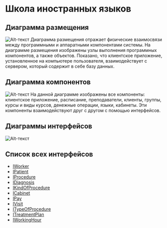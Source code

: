 # Школа иностранных языков
## Диаграмма размещения
![Alt-текст](https://psv4.userapi.com/c848036/u155886715/docs/d2/af652079ae14/diag.png?extra=7ao9Ih4jpKszgqjentS45s9f6wGa1dXL3srJ2i1kr3NokiYIwKPM0lz4lyvz_4o9n6zZgKU1-zPYg0oTF5Fk3d4_5Y2hUWPWpW_bzCEfbW8Aci_iek7K6tVO2McSsvVTYB_BNUWUE3UQnB1P33L2 "Диаграмма размещения")
Диаграмма размещения отражает физические взаимосвязи между программными и аппаратными компонентами системы. 
На диаграмме размещения изображены узлы выполнения программных компонентов, а также объектов. 
Показано, что клиентское приложение, установленное на компьютере пользователя, 
взаимодействует с сервером, который содержит в себе базу данных.
## Диаграмма компонентов
![Alt-текст](https://vk.com/doc155886715_481805607?hash=4327cbb83c09faabfb&dl=940235132022c89199 "Диаграмма компонентов")
На данной диаграмме изображены все компоненты: клиентское приложение, расписание, преподаватели, клиенты, группы, курсы и виды курсов, денежные операции, языки, кабинеты. 
Эти компоненты взаимодействуют друг с другом с помощью интерфейсов.
## Диаграммы интерфейсов
![Alt-текст](https://vk.com/doc155886715_481805596?hash=438c58434542915bf5&dl=3c62099174d2f4d1cc "Диаграмма интерфейсов")
## Список всех интерфейсов
* [IWorker](https://github.com/gogganesko/Orho/blob/master/docs/IWorker.md "Интерфейс IWorker")
* [IPatient](https://github.com/gogganesko/Orho/blob/master/docs/IPatient.md "Интерфейс IPatient")
* [IProcedure](https://github.com/gogganesko/Orho/blob/master/docs/IProcedure.md "Интерфейс IProcedure")
* [IDiagnosis](https://github.com/gogganesko/Orho/blob/master/docs/IDiagnosis.md "Интерфейс IDiagnosis")
* [IKindOfProcedure](https://github.com/gogganesko/Orho/blob/master/docs/IKindOfProcedure.md "Интерфейс IKindOfProcedure")
* [ICabinet](https://github.com/gogganesko/Orho/blob/master/docs/ICabinet.md "Интерфейс ICabinet")
* [IPay](https://github.com/gogganesko/Orho/blob/master/docs/IPay.md "Интерфейс IPay")
* [IVisit](https://github.com/gogganesko/Orho/blob/master/docs/IVisit.md "Интерфейс IVisit")
* [ITypeOfProcedure](https://github.com/gogganesko/Orho/blob/master/docs/ITypeOfProcedure.md "Интерфейс ITypeOfProcedure")
* [ITreatmentPlan](https://github.com/gogganesko/Orho/blob/master/docs/ITreatmentPlan.md "Интерфейс ITreatmentPlan")
* [IWorkingHour](https://github.com/gogganesko/Orho/blob/master/docs/IWorkingHour.md "Интерфейс IWorkingHour")
